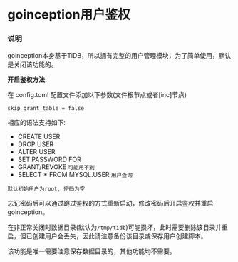 # goinception用户鉴权

### 说明

goinception本身基于TiDB，所以拥有完整的用户管理模块，为了简单使用，默认是关闭该功能的。

**开启鉴权方法:**

在 config.toml 配置文件添加以下参数(文件根节点或者[inc]节点)

```
skip_grant_table = false
```

相应的语法支持如下:

- CREATE USER
- DROP USER
- ALTER USER
- SET PASSWORD FOR
- GRANT/REVOKE `可能用不到`
- SELECT * FROM MYSQL.USER `用户查询`

`默认初始用户为root, 密码为空`

忘记密码后可以通过跳过鉴权的方式重新启动，修改密码后开启鉴权并重启goinception。

在非正常关闭时数据目录(默认为`/tmp/tidb`)可能损坏，此时需要删除该目录并重启，但已创建用户会丢失，因此请注意备份该目录或保存用户创建脚本。

该功能是唯一需要注意保存数据目录的，其他功能均不需要。

